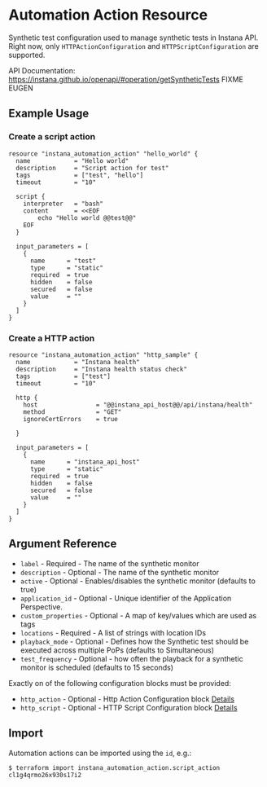 # Automation Action Resource

Synthetic test configuration used to manage synthetic tests in Instana API. Right now, only `HTTPActionConfiguration` 
and `HTTPScriptConfiguration` are supported.

API Documentation: <https://instana.github.io/openapi/#operation/getSyntheticTests> FIXME EUGEN

## Example Usage


### Create a script action
```hcl
resource "instana_automation_action" "hello_world" {
  name            = "Hello world"
  description     = "Script action for test"
  tags            = ["test", "hello"]
  timeout         = "10"

  script {
    interpreter   = "bash"
    content       = <<EOF
        echo "Hello world @@test@@"
    EOF
  }

  input_parameters = [
    {
      name      = "test"
      type      = "static"
      required  = true
      hidden    = false
      secured   = false
      value     = ""
    }
  ]
}
```

### Create a HTTP action
```hcl
resource "instana_automation_action" "http_sample" {
  name            = "Instana health"
  description     = "Instana health status check"
  tags            = ["test"]
  timeout         = "10"

  http { 
    host                = "@@instana_api_host@@/api/instana/health"
    method              = "GET"
    ignoreCertErrors    = true

  }

  input_parameters = [
    {
      name      = "instana_api_host"
      type      = "static"
      required  = true
      hidden    = false
      secured   = false
      value     = ""
    }
  ]
}
```


## Argument Reference

* `label` - Required - The name of the synthetic monitor
* `description` - Optional - The name of the synthetic monitor
* `active` - Optional - Enables/disables the synthetic monitor (defaults to true)
* `application_id` - Optional - Unique identifier of the Application Perspective.
* `custom_properties` - Optional - A map of key/values which are used as tags
* `locations` - Required - A list of strings with location IDs 
* `playback_mode` - Optional - Defines how the Synthetic test should be executed across multiple PoPs (defaults to Simultaneous)
* `test_frequency` - Optional - how often the playback for a synthetic monitor is scheduled (defaults to 15 seconds)

Exactly on of the following configuration blocks must be provided:
* `http_action` - Optional - Http Action Configuration block [Details](#http-action-configuration)
* `http_script` - Optional - HTTP Script Configuration block [Details](#http-script-configuration)

## Import

Automation actions can be imported using the `id`, e.g.:

```
$ terraform import instana_automation_action.script_action cl1g4qrmo26x930s17i2
```